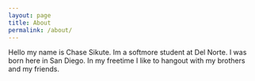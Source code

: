 ```yaml
---
layout: page
title: About
permalink: /about/
---
```


Hello my name is Chase Sikute.
Im a softmore student at Del Norte. 
I was born here in San Diego. 
In my freetime I like to hangout
 with my brothers and my friends.
